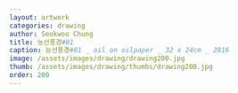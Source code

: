 ```yaml
---
layout: artwork
categories: drawing
author: Seokwoo Chung
title: 능선풍경#01
caption: 능선풍경#01 _ oil on oilpaper _ 32 x 24cm _ 2016
image: /assets/images/drawing/drawing200.jpg
thumb: /assets/images/drawing/thumbs/drawing200.jpg
order: 200
---
```

